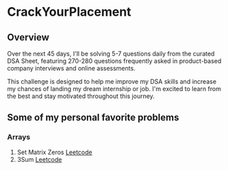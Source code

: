 # CrackYourPlacement

## Overview

Over the next 45 days, I'll be solving 5-7 questions daily from the curated DSA Sheet, featuring 270-280 questions frequently asked in product-based company interviews and online assessments.

This challenge is designed to help me improve my DSA skills and increase my chances of landing my dream internship or job. I'm excited to learn from the best and stay motivated throughout this journey.

## Some of my personal favorite problems

### Arrays

1. Set Matrix Zeros [Leetcode](https://leetcode.com/problems/set-matrix-zeroes/)
2. 3Sum [Leetcode](https://leetcode.com/problems/3sum/)

